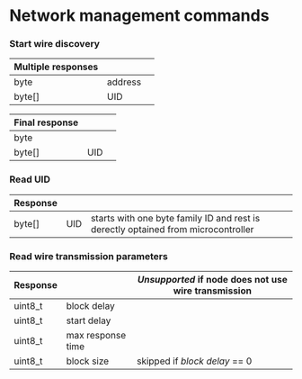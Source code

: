 
Network management commands
===========================

### Start wire discovery

| Multiple responses | | |
|-|-|-|
| byte | address |
| byte[] | UID |

| Final response | | |
|-|-|-|
| byte |  |
| byte[] | UID |

### Read UID

| Response | | |
|-|-|-|
| byte[] | UID | starts with one byte family ID and rest is derectly optained from microcontroller |

### Read wire transmission parameters

| Response | | ***Unsupported*** if node does not use wire transmission |
|-|-|-|
|uint8_t|	block delay|
|uint8_t|	start delay|
|uint8_t|	max response time|
|uint8_t|	block size| skipped if *block delay* == 0 |

